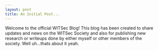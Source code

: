 ```yaml
---
layout: post
title: An Initial Post...
---
```


Welcome to the official WITSec Blog! 
This blog has been created to share updates and news on the WITSec Society and also for publishing new research or writeups done by either myself or other members of the society.
Well uh...thats about it yeah.


